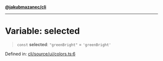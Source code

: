 [**@jakubmazanec/cli**](../../../../README.md)

---

# Variable: selected

> `const` **selected**: `"greenBright"` = `'greenBright'`

Defined in:
[cli/source/ui/colors.ts:6](https://github.com/jakubmazanec/tools/blob/a1a5edf56256b0aa4e209cc73bc7a07f5d7fc236/packages/cli/source/ui/colors.ts#L6)
